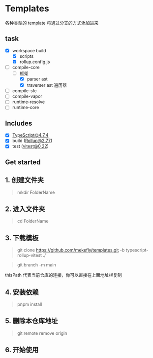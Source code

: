 # Templates

各种类型的 template 将通过分支的方式添加进来

## task

- [x] workspace build
  - [x] scripts
  - [x] rollup.config.js
- [ ] compile-core
  - [ ] 框架
    - [x] parser ast
    - [x] traverser ast 遍历器
- [ ] compile-sfc
- [ ] compile-vapor
- [ ] runtime-resolve
- [ ] runtime-core

## Includes

- [x] TypeScript@4.7.4
- [x] build (Rollup@2.77)
- [x] test (vitest@0.22)

## Get started

## 1. 创建文件夹

> mkdir FolderName

## 2. 进入文件夹

> cd FolderName

## 3. 下载模板

> git clone <https://github.com/mekefly/templates.git> -b typescript-rollup-vitest ./

> git branch -m main

thisPath 代表当前仓库的连接，你可以直接在上面地址栏复制

## 4. 安装依赖

> pnpm install

## 5. 删除本仓库地址

> git remote remove origin

## 6. 开始使用
